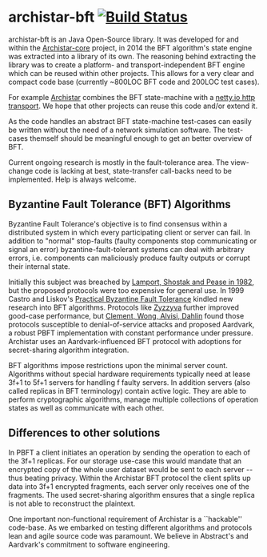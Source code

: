 archistar-bft [![Build Status](https://travis-ci.org/Archistar/archistar-bft.png?branch=master)](https://travis-ci.org/Archistar/archistar-bft)
=============

archistar-bft is an Java Open-Source library. It was developed for and within the [Archistar-core](https://github.com/Archistar/archistar-core) project, in 2014 the BFT algorithm's state engine was extracted into a library of its own. The reasoning behind extracting the library was to create a platform- and transport-independent BFT engine which can be reused within other projects. This allows for a very clear and compact code base (currently ~800LOC BFT code and 200LOC test cases).

For example [Archistar](https://github.com/Archistar/archistar-core) combines the BFT state-machine with a [netty.io http transport](http://netty.io). We hope that other projects can reuse this code and/or extend it.

As the code handles an abstract BFT state-machine test-cases can easily be written without the need of a network simulation software. The test-cases themself should be meaningful enough to get an better overview of BFT.

Current ongoing research is mostly in the fault-tolerance area. The view-change code is lacking at best, state-transfer call-backs need to be implemented. Help is always welcome.

Byzantine Fault Tolerance (BFT) Algorithms
------------------------------------------

Byzantine Fault Tolerance's objective is to find consensus within a distributed system in which every participating client or server can fail. In addition to "normal" stop-faults (faulty components stop communicating or signal an error) byzantine-fault-tolerant systems can deal with arbitrary errors, i.e. components can maliciously produce faulty outputs or corrupt their internal state.

Initially this subject was breached by [Lamport, Shostak and Pease in 1982](http://research.microsoft.com/en-us/um/people/lamport/pubs/byz.pdf), but the proposed protocols were too expensive for general use. In 1999 Castro and Liskov's [Practical Byzantine Fault Tolerance](http://citeseerx.ist.psu.edu/viewdoc/summary?doi=10.1.1.127.6130) kindled new research into BFT algorithms. Protocols like [Zyzzyva](http://dl.acm.org/citation.cfm?id=1294267) further improved good-case performance, but [Clement, Wong, Alvisi, Dahlin](https://www.cs.utexas.edu/~aclement/aardvark-tr.pdf) found those protocols susceptible to denial-of-service attacks and proposed Aardvark, a robust PBFT implementation with constant performance under pressure. Archistar uses an Aardvark-influenced BFT protocol with adoptions for secret-sharing algorithm integration.

BFT algorithms impose restrictions upon the minimal server count. Algorithms without special hardware requirements typically need at lease 3f+1 to 5f+1 servers for handling f faulty servers. In addition servers (also called replicas in BFT terminology) contain active logic. They are able to perform cryptographic algorithms, manage multiple collections of operation states as well as communicate with each other.


Differences to other solutions
------------------------------

In PBFT a client initiates an operation by sending the operation to each of the 3f+1 replicas. For our storage use-case this would mandate that an encrypted copy of the whole user dataset would be sent to each server -- thus beating privacy. Within the Archistar BFT protocol the client splits up data into 3f+1 encrypted fragments, each server only receives one of the fragments. The used secret-sharing algorithm ensures that a single replica is not able to reconstruct the plaintext.

One important non-functional requirement of Archistar is a ``hackable'' code-base. As we embarked on testing different algorithms and protocols lean and agile source code was paramount. We believe in Abstract's and Aardvark's commitment to software engineering.
